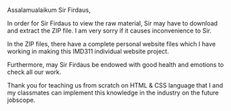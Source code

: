 Assalamualaikum Sir Firdaus,

In order for Sir Firdaus to view the raw material, Sir may have to download and extract the ZIP file. I am very sorry if it causes inconvenience to Sir.

In the ZIP files, there have a complete personal website files which I have working in making this IMD311 individual website project.

Furthermore, may Sir Firdaus be endowed with good health and emotions to check all our work.

Thank you for teaching us from scratch on HTML & CSS language that I and my classmates can implement this knowledge in the industry on the future jobscope.
